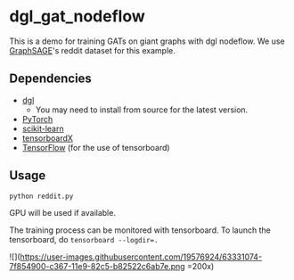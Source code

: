 # dgl_gat_nodeflow
This is a demo for training GATs on giant graphs with dgl nodeflow. We
use [GraphSAGE](http://snap.stanford.edu/graphsage/)'s reddit dataset for this example.

## Dependencies
- [dgl](https://github.com/dmlc/dgl)
    - You may need to install from source for the latest version.
- [PyTorch](https://pytorch.org/)
- [scikit-learn](https://scikit-learn.org/stable/)
- [tensorboardX](https://github.com/lanpa/tensorboardX)
- [TensorFlow](https://www.tensorflow.org/) (for the use of tensorboard)

## Usage
`python reddit.py`

GPU will be used if available.

The training process can be monitored with tensorboard. To launch the tensorboard, do
`tensorboard --logdir=.`

![](https://user-images.githubusercontent.com/19576924/63331074-7f854900-c367-11e9-82c5-b82522c6ab7e.png =200x)
